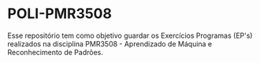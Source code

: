 # POLI-PMR3508
Esse repositório tem como objetivo guardar os Exercícios Programas (EP's) realizados na disciplina PMR3508 - Aprendizado de Máquina e Reconhecimento de Padrões.
